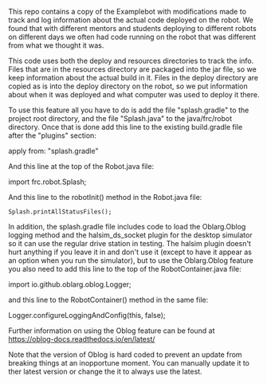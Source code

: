 This repo contains a copy of the Examplebot with modifications made to track and log information about the 
actual code deployed on the robot. We found that with different mentors and students deploying to different
robots on different days we often had code running on the robot that was different from what we thought it 
was. 

This code uses both the deploy and resources directories to track the info. Files that are in the resources 
directory are packaged into the jar file, so we keep information about the actual build in it. Files in the 
deploy directory are copied as is into the deploy directory on the robot, so we put information about when it
was deployed and what computer was used to deploy it there. 

To use this feature all you have to do is add the file "splash.gradle" to the project root directory, and the
file "Splash.java" to the java/frc/robot directory. Once that is done add this line to the existing
build.gradle file after the "plugins" section:

apply from: "splash.gradle"

And this line at the top of the Robot.java file:

import frc.robot.Splash;

And this line to the robotInit() method in the Robot.java file:

    Splash.printAllStatusFiles();

In addition, the splash.gradle file includes code to load the Oblarg.Oblog logging method and the halsim_ds_socket
plugin for the desktop simulator so it can use the regular drive station in testing. The halsim plugin doesn't hurt 
anything if you leave it in and don't use it (except to have it appear as an option when you run the simulator), 
but to use the Oblarg.Oblog feature you also need to add this line to the top of the RobotContainer.java file:

import io.github.oblarg.oblog.Logger;

and this line to the RobotContainer() method in the same file:

Logger.configureLoggingAndConfig(this, false);

Further information on using the Oblog feature can be found at https://oblog-docs.readthedocs.io/en/latest/

Note that the version of Oblog is hard coded to prevent an update from breaking things at an inopportune moment.
You can manually update it to ther latest version or change the it to always use the latest.
